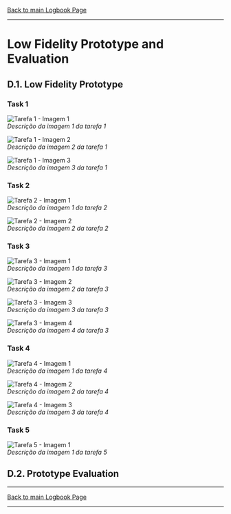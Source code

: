 [Back to main Logbook Page](../hci_logbook.md)

---
# Low Fidelity Prototype and Evaluation

## D.1. Low Fidelity Prototype

### Task 1
![Tarefa 1 - Imagem 1](Task1/t1_img1.jpg)  
*Descrição da imagem 1 da tarefa 1*

![Tarefa 1 - Imagem 2](Task1/t1_img2.jpg)  
*Descrição da imagem 2 da tarefa 1*

![Tarefa 1 - Imagem 3](Task1/t1_img3.jpg)  
*Descrição da imagem 3 da tarefa 1*


### Task 2
![Tarefa 2 - Imagem 1](Task2/t2_img1.jpg)  
*Descrição da imagem 1 da tarefa 2*

![Tarefa 2 - Imagem 2](Task2/t2_img2.jpg)  
*Descrição da imagem 2 da tarefa 2*



### Task 3
![Tarefa 3 - Imagem 1](Task3/t3_img1.jpg)  
*Descrição da imagem 1 da tarefa 3*

![Tarefa 3 - Imagem 2](Task3/t3_img2.jpg)  
*Descrição da imagem 2 da tarefa 3*

![Tarefa 3 - Imagem 3](Task3/t3_img3.jpg)  
*Descrição da imagem 3 da tarefa 3*

![Tarefa 3 - Imagem 4](Task3/t3_img4.jpg)  
*Descrição da imagem 4 da tarefa 3*

### Task 4
![Tarefa 4 - Imagem 1](Task4/t4_img1.jpg)  
*Descrição da imagem 1 da tarefa 4*

![Tarefa 4 - Imagem 2](Task4/t4_img2.jpg)  
*Descrição da imagem 2 da tarefa 4*

![Tarefa 4 - Imagem 3](Task4/t4_img3.jpg)  
*Descrição da imagem 3 da tarefa 4*


### Task 5
![Tarefa 5 - Imagem 1](Task5/t5_img1.jpg)  
*Descrição da imagem 1 da tarefa 5*



## D.2. Prototype Evaluation

---
[Back to main Logbook Page](../hci_logbook.md)

---